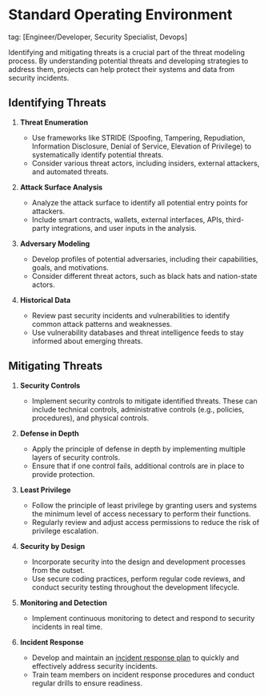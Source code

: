 # Standard Operating Environment

tag: [Engineer/Developer, Security Specialist, Devops]

Identifying and mitigating threats is a crucial part of the threat modeling process. By understanding potential threats and developing strategies to address them, projects can help protect their systems and data from security incidents.

## Identifying Threats

1. **Threat Enumeration**

    - Use frameworks like STRIDE (Spoofing, Tampering, Repudiation, Information Disclosure, Denial of Service, Elevation of Privilege) to systematically identify potential threats.
    - Consider various threat actors, including insiders, external attackers, and automated threats.

2. **Attack Surface Analysis**

    - Analyze the attack surface to identify all potential entry points for attackers.
    - Include smart contracts, wallets, external interfaces, APIs, third-party integrations, and user inputs in the analysis.

3. **Adversary Modeling**

    - Develop profiles of potential adversaries, including their capabilities, goals, and motivations.
    - Consider different threat actors, such as black hats and nation-state actors.

4. **Historical Data**
    - Review past security incidents and vulnerabilities to identify common attack patterns and weaknesses.
    - Use vulnerability databases and threat intelligence feeds to stay informed about emerging threats.

## Mitigating Threats

1. **Security Controls**

    - Implement security controls to mitigate identified threats. These can include technical controls, administrative controls (e.g., policies, procedures), and physical controls.

2. **Defense in Depth**

    - Apply the principle of defense in depth by implementing multiple layers of security controls.
    - Ensure that if one control fails, additional controls are in place to provide protection.

3. **Least Privilege**

    - Follow the principle of least privilege by granting users and systems the minimum level of access necessary to perform their functions.
    - Regularly review and adjust access permissions to reduce the risk of privilege escalation.

4. **Security by Design**

    - Incorporate security into the design and development processes from the outset.
    - Use secure coding practices, perform regular code reviews, and conduct security testing throughout the development lifecycle.

5. **Monitoring and Detection**

    - Implement continuous monitoring to detect and respond to security incidents in real time.

6. **Incident Response**
    - Develop and maintain an [incident response plan](../incident-management/README) to quickly and effectively address security incidents.
    - Train team members on incident response procedures and conduct regular drills to ensure readiness.
